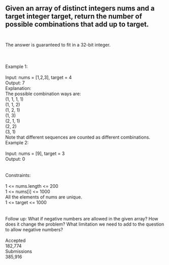 ## Given an array of distinct integers nums and a target integer target, return the number of possible combinations that add up to target. <br> <br> 
The answer is guaranteed to fit in a 32-bit integer. <br> <br> <br> <br> 
Example 1: <br> <br> 
Input: nums = [1,2,3], target = 4 <br> 
Output: 7 <br> 
Explanation: <br> 
The possible combination ways are: <br> 
(1, 1, 1, 1) <br> 
(1, 1, 2) <br> 
(1, 2, 1) <br> 
(1, 3) <br> 
(2, 1, 1) <br> 
(2, 2) <br> 
(3, 1) <br> 
Note that different sequences are counted as different combinations. <br> 
Example 2: <br> <br> 
Input: nums = [9], target = 3 <br> 
Output: 0 <br> <br> <br> 
Constraints: <br> <br> 
1 <= nums.length <= 200 <br> 
1 <= nums[i] <= 1000 <br> 
All the elements of nums are unique. <br> 
1 <= target <= 1000 <br> <br> <br> 
Follow up: What if negative numbers are allowed in the given array? How does it change the problem? What limitation we need to add to the question to allow negative numbers? <br> <br> 
Accepted <br> 
182,774 <br> 
Submissions <br> 
385,916 <br> 
